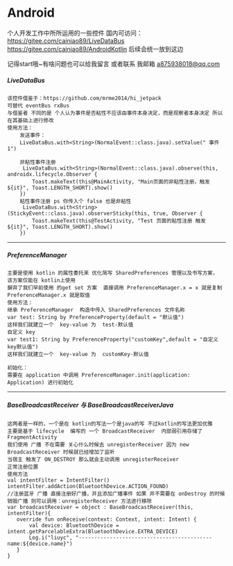 # Android
个人开发工作中所所运用的一些控件
国内可访问：
https://gitee.com/cainiao89/LiveDataBus
https://gitee.com/cainiao89/AndroidKotlin 后续会统一放到这边

记得start哦~有啥问题也可以给我留言 或者联系 我邮箱 a875938018@qq.com

##### LiveDataBus
    该控件借鉴于：https://github.com/mrme2014/hi_jetpack 
    可替代 eventBus rxBus 
    与借鉴者 不同的是 个人认为事件是否粘性不应该由事件本身决定，而是观察者本身决定 所以在其基础上进行修改
    使用方法：
        发送事件：
        LiveDataBus.with<String>(NormalEvent::class.java).setValue(" 事件 1")
        
        非粘性事件注册
         LiveDataBus.with<String>(NormalEvent::class.java).observe(this, androidx.lifecycle.Observer {
            Toast.makeText(this@MainActivity, "Main页面的非粘性注册，触发${it}", Toast.LENGTH_SHORT).show()
        })
        粘性事件注册 ps 你传入个 false 也是非粘性
         LiveDataBus.with<String>(StickyEvent::class.java).observerSticky(this, true, Observer {
            Toast.makeText(this@TestActivity, "Test 页面的粘性注册 触发${it}", Toast.LENGTH_SHORT).show()
        })
----------------------------------------------------------------------------------------------------------

##### PreferenceManager
    主要是使用 kotlin 的属性委托来 优化简写 SharedPreferences 管理以及书写方案， 该方案仅能在 kotlin上使用 
    摒弃了我们早前使用 的get set 方案  直接调用 PreferenceManager.x = x 就是复制  PreferenceManager.x 就是取值
    使用方法：
    继承 PreferenceManager  构造中传入 SharedPreferences 文件名称 
    var test: String by PreferenceProperty(default = "默认值") 
    这样我们就建立一个  key-value 为  test-默认值 
    自定义 key
    var test1: String by PreferenceProperty("customKey",default = "自定义key默认值")
    这样我们就建立一个  key-value 为  customKey-默认值 
    
    初始化：
    需要在 application 中调用 PreferenceManager.init(application: Application) 进行初始化
----------------------------------------------------------------------------------------------------------
##### BaseBroadcastReceiver 与 BaseBroadcastReceiverJava
    这两者是一样的，一个是在 kotlin的写法一个是java的写 不过kotlin的写法更加优雅
    主要是基于 lifecycle  编写的 一个 BroadcastReceiver  内部弱引用存储了 FragmentActivity
    我们使用 广播 不在需要 关心什么时候去 unregisterReceiver 因为 new BroadcastReceiver 时候就已经增加了监听
    当宿主 触发了 ON_DESTROY 那么就会主动调用 unregisterReceiver
    正常注册位置 
    使用方法
    val intentFilter = IntentFilter()
    intentFilter.addAction(BluetoothDevice.ACTION_FOUND)
    //注册蓝牙 广播 直接注册好广播，并且添加广播事件 如果 并不需要在 onDestroy 的时候销毁广播 则可以调用：unregisterReceiver 方法进行移除
    var broadcastReceiver = object : BaseBroadcastReceiver(this, intentFilter){
       override fun onReceive(context: Context, intent: Intent) {
           val device: BluetoothDevice = intent.getParcelableExtra(BluetoothDevice.EXTRA_DEVICE)
           Log.i("liuyc", "-------------------------------------------name:${device.name}")
       }
    }

